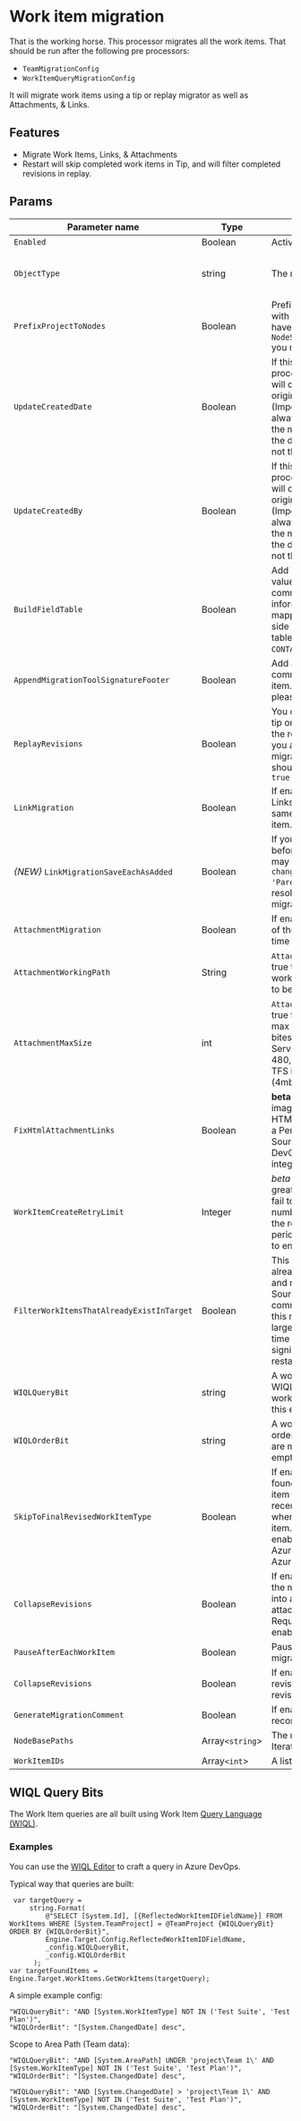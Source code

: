 # Work item migration

That is the working horse. This processor migrates all the work items. That should be run after the following pre processors:

* `TeamMigrationConfig`
* `WorkItemQueryMigrationConfig`
 
It will migrate work items using a tip or replay migrator as well as Attachments, & Links.

## Features

- Migrate Work Items, Links, & Attachments
- Restart will skip completed work items in Tip, and will filter completed revisions in replay.

## Params

| Parameter name                       | Type    | Description                              | Default Value                            |
|--------------------------------------|---------|------------------------------------------|------------------------------------------|
| `Enabled`                            | Boolean | Active the processor if it true.         | false                                    |
| `ObjectType`                         | string  | The name of the processor                | VstsSyncMigrator. Engine. Configuration. Processing. WorkItemMigrationConfig |
| `PrefixProjectToNodes`               | Boolean | Prefix your iterations and areas with the project name. If you have enabled this in `NodeStructuresMigrationConfig` you must do it here too. | false                                    |
| `UpdateCreatedDate`                  | Boolean | If this is enabled the creation process on the target project will create the items with the original creation date. (Important: The item history is always pointed to the date of the migration, it's change only the data column `CreateDate`, not the internal create date) | false                                    |
| `UpdateCreatedBy`                    | Boolean | If this is enabled the creation process on the target project will create the items with the original creation date. (Important: The item history is always pointed to the date of the migration, it's change only the data column `CreateDate`, not the internal create date) | false                                    |
| `BuildFieldTable`                    | Boolean | Add in the original field to value table in a history comment. So if you lost information with the field mapping you are on the save side without data lost. This table is searchable using a `CONTAINS` WIQL query | false                                    |
| `AppendMigrationToolSignatureFooter` | Boolean | Add a signature to the in the comment history of each work item. If you like this project please set this to true 😊 | false                                    |
| `ReplayRevisions` | Boolean | You can choose to migrate the tip only (a single write) or all of the revisions (many writes). If you are setting this to `false` to migrate only the tip then you should set `BuildFieldTable` to `true` | true |
| `LinkMigration` | Boolean | If enabled this will migrate the Links for the work item at the same time as the whole work item. | true |
| _{NEW}_ `LinkMigrationSaveEachAsAdded` | Boolean | If you have changed parents before re-running a sync you may get a `TF26194: unable to change the value of the 'Parent' field` error. This will resolve it, but will slow migration. | false                                    |
| `AttachmentMigration` | Boolean | If enabled this will migrate all of the attachments at the same time as the work item | true |
| `AttachmentWorkingPath` | String | `AttachmentMigration` is set to true then you need to specify a working path for attachments to be saved locally. | `C:\temp\Migration\` |
| `AttachmentMaxSize` | int | `AttachmentMigration` is set to true then you need to specify a max file size for upload in bites. For Azure DevOps Services the default is 480,000,000 bites (60mb), for TFS its 32,000,000 bites (4mb). | `480000000` |
| `FixHtmlAttachmentLinks` | Boolean | **beta** If enabled this will fix any image attachments URL's in the HTML fields. You must specify a PersonalAccessToken in the Source project for Azure DevOps; TFS should use integrated authentication.  |
| `WorkItemCreateRetryLimit` | Integer | *beta** If set to a number greater than 0 work items that fail to save will retry after a number of seconds equal to the retry count. This allows for periodic network glitches not to end the process. | 5 |
| `FilterWorkItemsThatAlreadyExistInTarget` | Boolean | This loads all of the work items already saved to the Target and removes them from the Source work item list prior to commencing the run. While this may take some time in large data sets it reduces the time of the overall migration significantly if you need to restart. | true |
| `WIQLQueryBit`                           | string  | A work item query based on WIQL to select only important work items. To migrate all leave this empty. |                                          |
| `WIQLOrderBit` | string | A work item query to affect the order in which the work items are migrated. Don't leave this empty. | [System.ChangedDate] desc
| `SkipToFinalRevisedWorkItemType` | Boolean | If enabled, when a revision is found that changes the work item type it will use the most recent revision work item type when migrating the initial work item. This should only be enabled for migrations from Azure DevOps Service to Azure DevOps Server. | true
| `CollapseRevisions` | Boolean | If enabled, all revisions except the most recent are collapsed into a JSON format and attached as an attachment. Requires ReplayRevisions to be enabled. | false 
| `PauseAfterEachWorkItem` | Boolean |  Pause after each work item is migrated | false
| `CollapseRevisions ` | Boolean | If enabled, all work item revisions ar treated as a single revision | false 
| `GenerateMigrationComment` | Boolean | If enabled, adds a comment recording the migration | true 
| `NodeBasePaths` |Array`<string`> | The root paths of the Ares / Iterations you want migrate. | ["/"]                                    |
| `WorkItemIDs ` | Array`<int`> | A list of work items to import | 

## WIQL Query Bits

The Work Item queries are all built using Work Item [Query Language (WIQL)](https://docs.microsoft.com/en-us/azure/devops/boards/queries/wiql-syntax). 


### Examples

You can use the [WIQL Editor](https://marketplace.visualstudio.com/items?itemName=ottostreifel.wiql-editor) to craft a query in Azure DevOps.

Typical way that queries are built:

```
 var targetQuery = 
     string.Format(
         @"SELECT [System.Id], [{ReflectedWorkItemIDFieldName}] FROM WorkItems WHERE [System.TeamProject] = @TeamProject {WIQLQueryBit} ORDER BY {WIQLOrderBit}",
         Engine.Target.Config.ReflectedWorkItemIDFieldName,
         _config.WIQLQueryBit,
         _config.WIQLOrderBit
      );
var targetFoundItems = Engine.Target.WorkItems.GetWorkItems(targetQuery);
```

A simple example config:

```
"WIQLQueryBit": "AND [System.WorkItemType] NOT IN ('Test Suite', 'Test Plan')",
"WIQLOrderBit": "[System.ChangedDate] desc",
```
Scope to Area Path (Team data):

```
"WIQLQueryBit": "AND [System.AreaPath] UNDER 'project\Team 1\' AND [System.WorkItemType] NOT IN ('Test Suite', 'Test Plan')",
"WIQLOrderBit": "[System.ChangedDate] desc",
```

```
"WIQLQueryBit": "AND [System.ChangedDate] > 'project\Team 1\' AND [System.WorkItemType] NOT IN ('Test Suite', 'Test Plan')",
"WIQLOrderBit": "[System.ChangedDate] desc",
```
